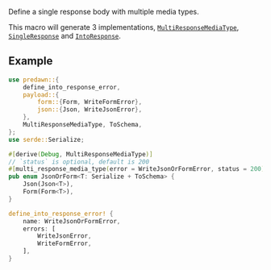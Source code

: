 Define a single response body with multiple media types.

This macro will generate 3 implementations, [`MultiResponseMediaType`], [`SingleResponse`] and [`IntoResponse`].

## Example

```rust
use predawn::{
    define_into_response_error,
    payload::{
        form::{Form, WriteFormError},
        json::{Json, WriteJsonError},
    },
    MultiResponseMediaType, ToSchema,
};
use serde::Serialize;

#[derive(Debug, MultiResponseMediaType)]
// `status` is optional, default is 200
#[multi_response_media_type(error = WriteJsonOrFormError, status = 200)]
pub enum JsonOrForm<T: Serialize + ToSchema> {
    Json(Json<T>),
    Form(Form<T>),
}

define_into_response_error! {
    name: WriteJsonOrFormError,
    errors: [
        WriteJsonError,
        WriteFormError,
    ],
}
```

[`MultiResponseMediaType`]: https://docs.rs/predawn/latest/predawn/trait.MultiResponseMediaType.html
[`SingleResponse`]: https://docs.rs/predawn/latest/predawn/trait.SingleResponse.html
[`IntoResponse`]: https://docs.rs/predawn/latest/predawn/into_response/trait.IntoResponse.html
